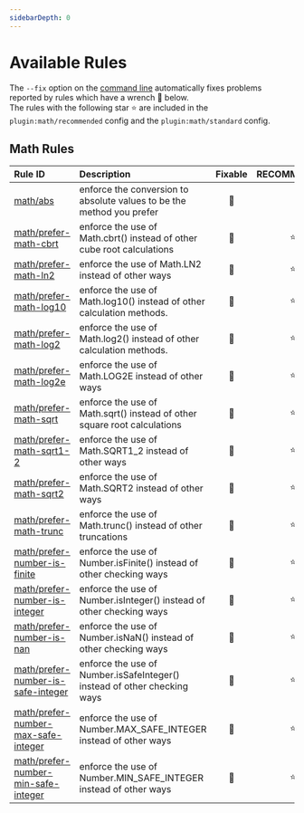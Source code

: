 ```yaml
---
sidebarDepth: 0
---
```


# Available Rules

The `--fix` option on the [command line](https://eslint.org/docs/user-guide/command-line-interface#fixing-problems) automatically fixes problems reported by rules which have a wrench :wrench: below.  
The rules with the following star :star: are included in the `plugin:math/recommended` config and the `plugin:math/standard` config.

<!-- This file is automatically generated in tools/update-docs-rules-index.js, do not change! -->

## Math Rules

| Rule ID | Description | Fixable | RECOMMENDED |
|:--------|:------------|:-------:|:-----------:|
| [math/abs](./abs.md) | enforce the conversion to absolute values to be the method you prefer | :wrench: |  |
| [math/prefer-math-cbrt](./prefer-math-cbrt.md) | enforce the use of Math.cbrt() instead of other cube root calculations | :wrench: | :star: |
| [math/prefer-math-ln2](./prefer-math-ln2.md) | enforce the use of Math.LN2 instead of other ways | :wrench: | :star: |
| [math/prefer-math-log10](./prefer-math-log10.md) | enforce the use of Math.log10() instead of other calculation methods. | :wrench: | :star: |
| [math/prefer-math-log2](./prefer-math-log2.md) | enforce the use of Math.log2() instead of other calculation methods. | :wrench: | :star: |
| [math/prefer-math-log2e](./prefer-math-log2e.md) | enforce the use of Math.LOG2E instead of other ways | :wrench: | :star: |
| [math/prefer-math-sqrt](./prefer-math-sqrt.md) | enforce the use of Math.sqrt() instead of other square root calculations | :wrench: | :star: |
| [math/prefer-math-sqrt1-2](./prefer-math-sqrt1-2.md) | enforce the use of Math.SQRT1_2 instead of other ways | :wrench: | :star: |
| [math/prefer-math-sqrt2](./prefer-math-sqrt2.md) | enforce the use of Math.SQRT2 instead of other ways | :wrench: | :star: |
| [math/prefer-math-trunc](./prefer-math-trunc.md) | enforce the use of Math.trunc() instead of other truncations | :wrench: | :star: |
| [math/prefer-number-is-finite](./prefer-number-is-finite.md) | enforce the use of Number.isFinite() instead of other checking ways | :wrench: | :star: |
| [math/prefer-number-is-integer](./prefer-number-is-integer.md) | enforce the use of Number.isInteger() instead of other checking ways | :wrench: | :star: |
| [math/prefer-number-is-nan](./prefer-number-is-nan.md) | enforce the use of Number.isNaN() instead of other checking ways | :wrench: | :star: |
| [math/prefer-number-is-safe-integer](./prefer-number-is-safe-integer.md) | enforce the use of Number.isSafeInteger() instead of other checking ways | :wrench: | :star: |
| [math/prefer-number-max-safe-integer](./prefer-number-max-safe-integer.md) | enforce the use of Number.MAX_SAFE_INTEGER instead of other ways | :wrench: | :star: |
| [math/prefer-number-min-safe-integer](./prefer-number-min-safe-integer.md) | enforce the use of Number.MIN_SAFE_INTEGER instead of other ways | :wrench: | :star: |
